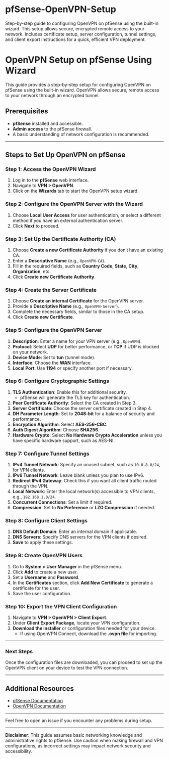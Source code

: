 # pfSense-OpenVPN-Setup
Step-by-step guide to configuring OpenVPN on pfSense using the built-in wizard. This setup allows secure, encrypted remote access to your network. Includes certificate setup, server configuration, tunnel settings, and client export instructions for a quick, efficient VPN deployment.


# OpenVPN Setup on pfSense Using Wizard

This guide provides a step-by-step setup for configuring OpenVPN on pfSense using the built-in wizard. OpenVPN allows secure, remote access to your network through an encrypted tunnel. 

## Prerequisites

- **pfSense** installed and accessible.
- **Admin access** to the pfSense firewall.
- A basic understanding of network configuration is recommended.

---

## Steps to Set Up OpenVPN on pfSense

### Step 1: Access the OpenVPN Wizard
1. Log in to the **pfSense** web interface.
2. Navigate to **VPN > OpenVPN**.
3. Click on the **Wizards** tab to start the OpenVPN setup wizard.

### Step 2: Configure the OpenVPN Server with the Wizard
1. Choose **Local User Access** for user authentication, or select a different method if you have an external authentication server.
2. Click **Next** to proceed.

### Step 3: Set Up the Certificate Authority (CA)
1. Choose **Create a new Certificate Authority** if you don’t have an existing CA.
2. Enter a **Descriptive Name** (e.g., `OpenVPN-CA`).
3. Fill in the required fields, such as **Country Code**, **State**, **City**, **Organization**, etc.
4. Click **Create new Certificate Authority**.

### Step 4: Create the Server Certificate
1. Choose **Create an internal Certificate** for the OpenVPN server.
2. Provide a **Descriptive Name** (e.g., `OpenVPN-Server`).
3. Complete the necessary fields, similar to those in the CA setup.
4. Click **Create new Certificate**.

### Step 5: Configure the OpenVPN Server
1. **Description**: Enter a name for your VPN server (e.g., `OpenVPN`).
2. **Protocol**: Select **UDP** for better performance, or **TCP** if UDP is blocked on your network.
3. **Device Mode**: Set to **tun** (tunnel mode).
4. **Interface**: Choose the **WAN** interface.
5. **Local Port**: Use **1194** or specify another port if necessary.

### Step 6: Configure Cryptographic Settings
1. **TLS Authentication**: Enable this for additional security.
   - pfSense will generate the TLS key for authentication.
2. **Peer Certificate Authority**: Select the CA created in Step 3.
3. **Server Certificate**: Choose the server certificate created in Step 4.
4. **DH Parameter Length**: Set to **2048-bit** for a balance of security and performance.
5. **Encryption Algorithm**: Select **AES-256-CBC**.
6. **Auth Digest Algorithm**: Choose **SHA256**.
7. **Hardware Crypto**: Select **No Hardware Crypto Acceleration** unless you have specific hardware support, such as AES-NI.

### Step 7: Configure Tunnel Settings
1. **IPv4 Tunnel Network**: Specify an unused subnet, such as `10.0.8.0/24`, for VPN clients.
2. **IPv6 Tunnel Network**: Leave blank unless you plan to use IPv6.
3. **Redirect IPv4 Gateway**: Check this if you want all client traffic routed through the VPN.
4. **Local Network**: Enter the local network(s) accessible to VPN clients, e.g., `192.168.1.0/24`.
5. **Concurrent Connections**: Set a limit if required.
6. **Compression**: Set to **No Preference** or **LZO Compression** if needed.

### Step 8: Configure Client Settings
1. **DNS Default Domain**: Enter an internal domain if applicable.
2. **DNS Servers**: Specify DNS servers for the VPN clients if desired.
3. **Save** to apply these settings.

### Step 9: Create OpenVPN Users
1. Go to **System > User Manager** in the pfSense menu.
2. Click **Add** to create a new user.
3. Set a **Username** and **Password**.
4. In the **Certificates** section, click **Add New Certificate** to generate a certificate for the user.
5. Save the user configuration.

### Step 10: Export the VPN Client Configuration
1. Navigate to **VPN > OpenVPN > Client Export**.
2. Under **Client Export Package**, locate your VPN configuration.
3. **Download the installer** or configuration files needed for your device.
   - If using OpenVPN Connect, download the **.ovpn file** for importing.

---

### Next Steps
Once the configuration files are downloaded, you can proceed to set up the OpenVPN client on your device to test the VPN connection.

---

## Additional Resources
- [pfSense Documentation](https://docs.netgate.com/pfsense/en/latest/)
- [OpenVPN Documentation](https://openvpn.net/vpn-server-resources/documentation/)

---

Feel free to open an issue if you encounter any problems during setup. 

---

**Disclaimer**: This guide assumes basic networking knowledge and administrative rights to pfSense. Use caution when making firewall and VPN configurations, as incorrect settings may impact network security and accessibility.
